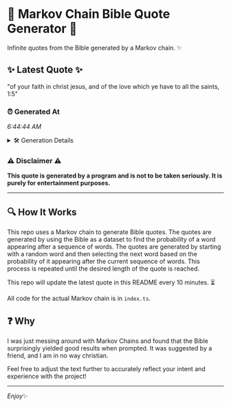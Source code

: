 # 📖 Markov Chain Bible Quote Generator 📖

Infinite quotes from the Bible generated by a Markov chain. ✨

## ✨ Latest Quote ✨
"of your faith in christ jesus, and of the love which ye have to all the saints, 1:5"

### ⏰ Generated At
*6:44:44 AM*

<details>
    <summary>🛠️ Generation Details</summary>
    <p>
        <strong>🌱 Seed:</strong> of<br>
        <strong>🔄 Iterations:</strong> 17<br>
        <strong>📜 Context History:</strong><br>[ of ]: your<br>[ of, your ]: faith<br>[ of, your, faith ]: in<br>[ of, your, faith, in ]: christ<br>[ of, your, faith, in, christ ]: jesus,<br>[ of, your, faith, in, christ, jesus, ]: and<br>[ your, faith, in, christ, jesus,, and ]: of<br>[ faith, in, christ, jesus,, and, of ]: the<br>[ in, christ, jesus,, and, of, the ]: love<br>[ christ, jesus,, and, of, the, love ]: which<br>[ jesus,, and, of, the, love, which ]: ye<br>[ and, of, the, love, which, ye ]: have<br>[ of, the, love, which, ye, have ]: to<br>[ the, love, which, ye, have, to ]: all<br>[ love, which, ye, have, to, all ]: the<br>[ which, ye, have, to, all, the ]: saints,<br>[ ye, have, to, all, the, saints, ]: 1:5<br>
    </p>
</details>

### ⚠️ Disclaimer ⚠️
**This quote is generated by a program and is not to be taken seriously. It is purely for entertainment purposes.**

---

## 🔍 How It Works

This repo uses a Markov chain to generate Bible quotes. The quotes are generated by using the Bible as a dataset to find the probability of a word appearing after a sequence of words. The quotes are generated by starting with a random word and then selecting the next word based on the probability of it appearing after the current sequence of words. This process is repeated until the desired length of the quote is reached.

This repo will update the latest quote in this README every 10 minutes. ⏳

All code for the actual Markov chain is in `index.ts`.

## ❓ Why

I was just messing around with Markov Chains and found that the Bible surprisingly yielded good results when prompted. 
It was suggested by a friend, and I am in no way christian.

Feel free to adjust the text further to accurately reflect your intent and experience with the project!

---

*Enjoy*✨
